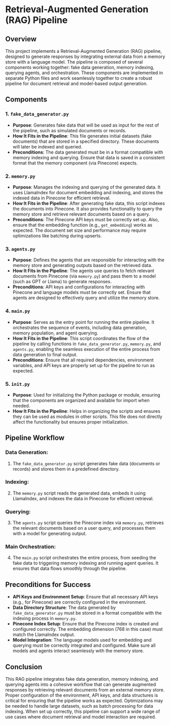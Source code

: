 # Retrieval-Augmented Generation (RAG) Pipeline

## Overview
This project implements a Retrieval-Augmented Generation (RAG) pipeline, designed to generate responses by integrating external data from a memory store with a language model. The pipeline is composed of several components working together: fake data generation, memory indexing, querying agents, and orchestration. These components are implemented in separate Python files and work seamlessly together to create a robust pipeline for document retrieval and model-based output generation.

## Components

### 1. `fake_data_generator.py`
- **Purpose**: Generates fake data that will be used as input for the rest of the pipeline, such as simulated documents or records.
- **How It Fits in the Pipeline**: This file generates initial datasets (fake documents) that are stored in a specified directory. These documents will later be indexed and queried.
- **Preconditions**: The data generated must be in a format compatible with memory indexing and querying. Ensure that data is saved in a consistent format that the memory component (via Pinecone) expects.

### 2. `memory.py`
- **Purpose**: Manages the indexing and querying of the generated data. It uses LlamaIndex for document embedding and indexing, and stores the indexed data in Pinecone for efficient retrieval.
- **How It Fits in the Pipeline**: After generating fake data, this script indexes the documents into Pinecone. It also provides functionality to query the memory store and retrieve relevant documents based on a query.
- **Preconditions**: The Pinecone API keys must be correctly set up. Also, ensure that the embedding function (e.g., `get_embedding`) works as expected. The document set size and performance may require optimizations like batching during upserts.

### 3. `agents.py`
- **Purpose**: Defines the agents that are responsible for interacting with the memory store and generating outputs based on the retrieved data.
- **How It Fits in the Pipeline**: The agents use queries to fetch relevant documents from Pinecone (via `memory.py`) and pass them to a model (such as GPT or Llama) to generate responses.
- **Preconditions**: API keys and configurations for interacting with Pinecone and language models must be correctly set. Ensure that agents are designed to effectively query and utilize the memory store.

### 4. `main.py`
- **Purpose**: Serves as the entry point for running the entire pipeline. It orchestrates the sequence of events, including data generation, memory population, and agent querying.
- **How It Fits in the Pipeline**: This script coordinates the flow of the pipeline by calling functions in `fake_data_generator.py`, `memory.py`, and `agents.py`, enabling the seamless execution of the entire process from data generation to final output.
- **Preconditions**: Ensure that all required dependencies, environment variables, and API keys are properly set up for the pipeline to run as expected.

### 5. `init.py`
- **Purpose**: Used for initializing the Python package or module, ensuring that the components are organized and available for import when needed.
- **How It Fits in the Pipeline**: Helps in organizing the scripts and ensures they can be used as modules in other scripts. This file does not directly affect the functionality but ensures proper initialization.

## Pipeline Workflow

### Data Generation:
1. The `fake_data_generator.py` script generates fake data (documents or records) and stores them in a predefined directory.

### Indexing:
2. The `memory.py` script reads the generated data, embeds it using LlamaIndex, and indexes the data in Pinecone for efficient retrieval.

### Querying:
3. The `agents.py` script queries the Pinecone index via `memory.py`, retrieves the relevant documents based on a user query, and processes them with a model for generating output.

### Main Orchestration:
4. The `main.py` script orchestrates the entire process, from seeding the fake data to triggering memory indexing and running agent queries. It ensures that data flows smoothly through the pipeline.

## Preconditions for Success

- **API Keys and Environment Setup**: Ensure that all necessary API keys (e.g., for Pinecone) are correctly configured in the environment.
- **Data Directory Structure**: The data generated by `fake_data_generator.py` must be stored in a format compatible with the indexing process in `memory.py`.
- **Pinecone Index Setup**: Ensure that the Pinecone index is created and configured correctly. The embedding dimension (768 in this case) must match the LlamaIndex output.
- **Model Integration**: The language models used for embedding and querying must be correctly integrated and configured. Make sure all models and agents interact seamlessly with the memory store.

## Conclusion
This RAG pipeline integrates fake data generation, memory indexing, and querying agents into a cohesive workflow that can generate augmented responses by retrieving relevant documents from an external memory store. Proper configuration of the environment, API keys, and data structures is critical for ensuring that the pipeline works as expected. Optimizations may be needed to handle large datasets, such as batch processing for data indexing. When set up correctly, this pipeline can support a wide range of use cases where document retrieval and model interaction are required.
